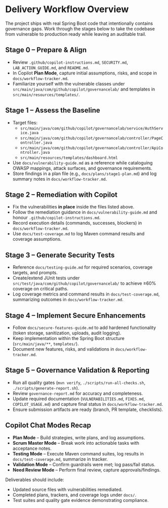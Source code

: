 # Delivery Workflow Overview

The project ships with real Spring Boot code that intentionally contains governance gaps. Work through the stages below to take the codebase from vulnerable to production ready while leaving an auditable trail.

## Stage 0 – Prepare & Align
- Review `.github/copilot-instructions.md`, `SECURITY.md`, `LAB_ACTION_GUIDE.md`, and `README.md`.
- In Copilot **Plan Mode**, capture initial assumptions, risks, and scope in `docs/workflow-tracker.md`.
- Familiarize yourself with the vulnerable classes under `src/main/java/com/github/copilot/governancelab/` and templates in `src/main/resources/templates/`.

## Stage 1 – Assess the Baseline
- Target files:
  - `src/main/java/com/github/copilot/governancelab/service/AuthService.java`
  - `src/main/java/com/github/copilot/governancelab/controller/PageController.java`
  - `src/main/java/com/github/copilot/governancelab/controller/ApiController.java`
  - `src/main/resources/templates/dashboard.html`
- Use `docs/vulnerability-guide.md` as a reference while cataloguing OWASP mappings, attack surfaces, and governance requirements.
- Store findings in a plan file (e.g., `docs/plans/stage1-plan.md`) and log summary notes in `docs/workflow-tracker.md`.

## Stage 2 – Remediation with Copilot
- Fix the vulnerabilities **in place** inside the files listed above.
- Follow the remediation guidance in `docs/vulnerability-guide.md` and honour `.github/copilot-instructions.md`.
- Record execution details (commands, successes, blockers) in `docs/workflow-tracker.md`.
- Use `docs/test-coverage.md` to log Maven command results and coverage assumptions.

## Stage 3 – Generate Security Tests
- Reference `docs/testing-guide.md` for required scenarios, coverage targets, and prompts.
- Create/extend JUnit tests under `src/test/java/com/github/copilot/governancelab/` to achieve ≥60% coverage on critical paths.
- Log coverage metrics and command results in `docs/test-coverage.md`, summarizing outcomes in `docs/workflow-tracker.md`.

## Stage 4 – Implement Secure Enhancements
- Follow `docs/secure-features-guide.md` to add hardened functionality (token storage, sanitization, uploads, audit logging).
- Keep implementation within the Spring Boot structure (`src/main/java/**`, `templates/`).
- Document new features, risks, and validations in `docs/workflow-tracker.md`.

## Stage 5 – Governance Validation & Reporting
- Run all quality gates (`mvn verify`, `./scripts/run-all-checks.sh`, `./scripts/generate-report.sh`).
- Review `governance-report.md` for accuracy and completeness.
- Update required documentation (`VULNERABILITIES.md`, `FIXES.md`, `COPILOT_USAGE.md`) and capture final status in `docs/workflow-tracker.md`.
- Ensure submission artifacts are ready (branch, PR template, checklists).

## Copilot Chat Modes Recap
- **Plan Mode** – Build strategies, write plans, and log assumptions.
- **Scrum Master Mode** – Break work into actionable tasks with acceptance notes.
- **Testing Mode** – Execute Maven command suites, log results in `docs/test-coverage.md`, summarize in tracker.
- **Validation Mode** – Confirm guardrails were met; log pass/fail status.
- **Need Review Mode** – Perform final review, capture approvals/findings.

Deliverables should include:
- Updated source files with vulnerabilities remediated.
- Completed plans, trackers, and coverage logs under `docs/`.
- Test suites and quality gate evidence demonstrating compliance.
